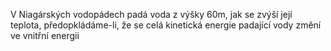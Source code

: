 V Niagárských vodopádech padá voda z výšky 60m, jak se zvýší její teplota, předopkládáme-li, že se celá kinetická energie padající vody změní ve vnitřní energii 